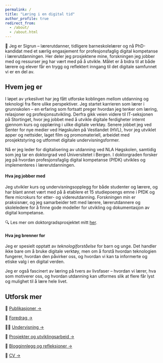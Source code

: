 ```yaml
---
permalink: /
title: "Læring i en digital tid"
author_profile: true
redirect_from: 
  - /about/
  - /about.html
---
```


👋 Jeg er Sigrun – lærerutdanner, tidligere barneskolelærer og nå PhD-kandidat med et særlig engasjement for profesjonsfaglig digital kompetanse i lærerutdanningen. Her deler jeg prosjektene mine, forskningen jeg jobber med og ressurser jeg har vært med på å utvikle. Målet er å bidra til at både lærere og elever får en trygg og reflektert inngang til det digitale samfunnet vi er en del av.

Hvem jeg er
------
I løpet av yrkeslivet har jeg fått utforske koblingen mellom utdanning og teknologi fra flere ulike perspektiver. Jeg startet karrieren som lærer i grunnskolen – en erfaring som fortsatt preger hvordan jeg tenker om læring, relasjoner og profesjonsutvikling. Derfra gikk veien videre til IT-seksjonen på Stortinget, hvor jeg jobbet med å utvikle digitale ferdigheter internt gjennom kurs og opplæring i ulike digitale verktøy. Senere jobbet jeg ved Senter for nye medier ved Høgskulen på Vestlandet (HVL), hvor jeg utviklet apper og nettsider, laget film og promomateriell, arbeidet med prosjektstyring og utformet digitale undervisningsformer. 

Nå er jeg leder for digitalisering av utdanning ved NLA Høgskolen, samtidig som jeg tar en doktorgrad ved Universitetet i Bergen. I doktorgraden forsker jeg på hvordan profesjonsfaglig digital kompetanse (PfDK) utvikles og implementeres i lærerutdanningen.


#### Hva jeg jobber med

Jeg utvikler kurs og undervisningsopplegg for både studenter og lærere, og har blant annet vært med på å etablere et 15 studiepoengs emne i PfDK og flere microkurs for etter- og videreutdanning. Forskningen min er praksisnær, og jeg samarbeider tett med lærere, lærerutdannere og skoleledere for å finne gode modeller for utvikling og dokumentasjon av digital kompetanse.

🔍 Les mer om doktorgradsprosjektet mitt [her](https://sigrun.github.io/portfolio/portfolio-1/).

#### Hva jeg brenner for
Jeg er spesielt opptatt av *teknologiforståelse* for barn og unge. Det handler ikke bare om å bruke digitale verktøy, men om å forstå hvordan teknologien fungerer, hvordan den påvirker oss, og hvordan vi kan ta informerte og etiske valg i en digital verden.

Jeg er også fascinert av læring på tvers av livsfaser – hvordan vi lærer, hva som motiverer oss, og hvordan utdanning kan utformes slik at flere får lyst og mulighet til å lære hele livet.

Utforsk mer
------
📘 [Publikasjoner →](https://sigrun.github.io/publications/)

🎤 [Foredrag →](https://sigrun.github.io/talks/)

👩‍🏫 [Undervisning →](https://sigrun.github.io/teaching/)

🧪 [Prosjekter og utviklingsarbeid →](https://sigrun.github.io/projects/)

📝 [Blogginnlegg og refleksjoner →](https://sigrun.github.io/year-archive/)

📄 [CV →](https://sigrun.github.io/cv/)
